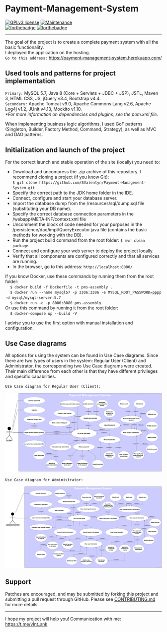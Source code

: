 # Payment-Management-System

[![GPLv3 license](https://img.shields.io/badge/License-GPLv3-blue.svg)](http://perso.crans.org/besson/LICENSE.html)
[![Maintenance](https://img.shields.io/badge/Maintained%3F-yes-green.svg)](https://GitHub.com/Naereen/StrapDown.js/graphs/commit-activity)   
[![forthebadge](https://forthebadge.com/images/badges/made-with-java.svg)](https://forthebadge.com)
[![forthebadge](https://forthebadge.com/images/badges/built-with-love.svg)](https://forthebadge.com)

---

The goal of the project is to create a complete payment system with all the basic functionality.  
I deployed the application on the hosting.     
`Go to this address:` https://payment-management-system.herokuapp.com/  

## Used tools and patterns for project implementation

`Primary:` MySQL 5.7, Java 8 (Core + Servlets + JDBC + JSP), JSTL, Maven 3, HTML CSS, JS, jQuery v3.4, Bootstrap v4.4.    
`Secondary:` Apache Tomcat v9.0, Apache Commons Lang v2.6, Apache Log4j v1.2, JUnit v4.13, Mockito v1.10.    
<i>*For more information on dependencies and plugins, see the pom.xml file.</i>  

When implementing business logic algorithms, I used GoF patterns (Singleton, Builder, Factory Method, Command, Strategy), as well as MVC and DAO patterns.

## Initialization and launch of the project

For the correct launch and stable operation of the site (locally) you need to:
- Download and uncompress the .zip archive of this repository. I recommend cloning a project (if you know Git):  
    `$ git clone https://github.com/SValentyn/Payment-Management-System.git`
- Specify the correct path to the JDK home folder in the IDE.
- Connect, configure and start your database server.
- Import the database dump from the /resources/sql/dump.sql file (substituting your DB name).
- Specify the correct database connection parameters in the /webapp/META-INF/context.xml file
- Uncomment the block of code needed for your purposes in the /persistence/dao/impl/QueryExecutor.java file (contains the basic methods for working with the DB).
- Run the project build command from the root folder: `$ mvn clean package`
- Connect and configure your web server to deploy the project locally.
- Verify that all components are configured correctly and that all services are running.
- In the browser, go to this address: `http://localhost:8080/`  

If you know Docker, use these commands by running them from the root folder:  
&nbsp;&nbsp;&nbsp;&nbsp;`$ docker build -f Dockerfile -t pms-assembly .`  
&nbsp;&nbsp;&nbsp;&nbsp;`$ docker run --name mysql57 -p 3306:3306 -e MYSQL_ROOT_PASSWORD=pppp -d mysql/mysql-server:5.7`  
&nbsp;&nbsp;&nbsp;&nbsp;`$ docker run -d -p 8080:8080 pms-assembly`  
Or use this command by running it from the root folder:  
&nbsp;&nbsp;&nbsp;&nbsp;`$ docker-compose up --build -V`  

I advise you to use the first option with manual installation and configuration.  

## Use Case diagrams

All options for using the system can be found in Use Case diagrams. Since there are two types of users in the system: Regular User (Client) and Administrator, the corresponding two Use Case diagrams were created. Their main difference from each other is that they have different privileges and specific capabilities.

`Use Case diagram for Regular User (Client):`  
<p align="center">
  <img src="https://github.com/SValentyn/Payment-Management-System/blob/master/diagrams/UseCase_for_Client.png" alt="UseCase for Regular User">
</p>

`Use Case diagram for Administrator:`  
<p align="center">
  <img src="https://github.com/SValentyn/Payment-Management-System/blob/master/diagrams/UseCase_for_Admin.png" alt="UseCase for Admin">
</p>

## Support

Patches are encouraged, and may be submitted by forking this project and submitting a pull request through GitHub. 
Please see [CONTRIBUTING.md](../master/CONTRIBUTING.md) for more details.

---  

I hope my project will help you! Communication with me: https://t.me/vlnt_snk
